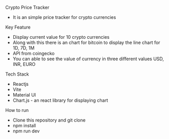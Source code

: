 Crypto Price Tracker
 - It is an simple price tracker for crypto currencies

Key Feature
  - Display current value for 10 crypto currencies
  - Along with this there is an chart for bitcoin to display the line chart for 1D, 7D, 1M
  - API from coingecko
  - You can able to see the value of currency in three different values USD, INR, EURO

Tech Stack
  - Reactjs
  - Vite
  - Material UI
  - Chart.js - an react library for displaying chart

How to run 
- Clone this repository and git clone<url>
- npm install
- npm run dev
